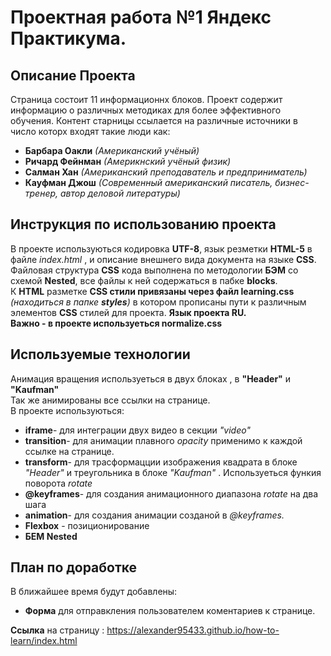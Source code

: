 # Проектная работа №1 Яндекс Практикума.
## Описание Проекта
Страница состоит 11 информационнх блоков. Проект содержит информацию о различных методиках для более эффективного обучения.
Контент старницы ссылается на различные источники в число которх входят такие люди как:  
- **Барбара Оакли** *(Американский учёный)*   
- **Ричард Фейнман** *(Америкнский учёный физик)*   
- **Салман Хан** *(Американский преподаватель и предприниматель)*    
- **Кауфман Джош** *(Современный американский писатель, бизнес-тренер, автор деловой литературы)*  

## Инструкция по использованию проекта
В проекте используються кодировка **UTF-8**, язык резметки **HTML-5** в файле *index.html* , и описание внешнего вида документа на языке **CSS**.  
Файловая структура **CSS** кода выполнена по методологии **БЭМ** со схемой **Nested**, все файлы к ней содержаться в пабке **blocks**.   
К **HTML** разметке **CSS стили привязаны через файл learning.css** *(находиться в папке **styles**)* в котором прописаны пути к 
различным элементов **CSS** стилей для проекта. 
**Язык проекта RU.**  
**Важно - в проекте используеться normalize.css**  

## Используемые технологии
Анимация вращения используеться в двух блоках , в **"Header"** и **"Kaufman"**  
Так же анимированы все ссылки на странице.  
В проекте используються:  
- **iframe**- для интеграции двух видео в секции *"video"*
- **transition**- для анимации плавного *opacity* применимо к каждой ссылке на странице.  
- **transform**-  для трасформацции изображения квадрата в блоке *"Header"* и треугольника в блоке *"Kaufman"* . Используеться функия поворота *rotate*
- **@keyframes**- для создания анимационного диапазона *rotate* на два шага 
- **animation**- для создания анимации созданой в *@keyframes.*
- **Flexbox** - позиционирование
- **БЕМ Nested**

## План по доработке
В ближайшее время будут добавлены:  
- **Форма** для отправкления пользователем коментариев к странице.   
 

 **Ссылка** на страницу : https://alexander95433.github.io/how-to-learn/index.html 
